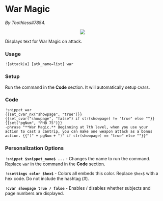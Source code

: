 # War Magic
*By Toothless#7854.*

<p align="center">
  <img src="https://i.imgur.com/K3FfGjm.png"/>
</p>

Displays text for War Magic on attack.

### Usage

``![attack|a] [atk_name=list] war``

### Setup
Run the command in the **Code** section. It will automatically setup cvars.

### Code
```GN
!snippet war
{{set_cvar_nx("showpage", "true")}}
{{set_cvar("showpage", "false") if str(showpage) != "true" else ""}}
{{set("pgNum", "PHB 75")}}
-phrase "**War Magic.** Beginning at 7th level, when you use your action to cast a cantrip, you can make one weapon attack as a bonus action. {{"(" + pgNum + ")" if str(showpage) == "true" else ""}}"
```

### Personalization Options

**``!snippet $snippet_name$ ...``** - Changes the name to run the command. Replace ``war`` in the command in the **Code** section.

**``!csettings color $hex$``** - Colors all embeds this color. Replace ``$hex$`` with a hex code. Do not include the hashtag (#).

**``!cvar showpage true / false``** - Enables / disables whether subjects and page numbers are displayed.
